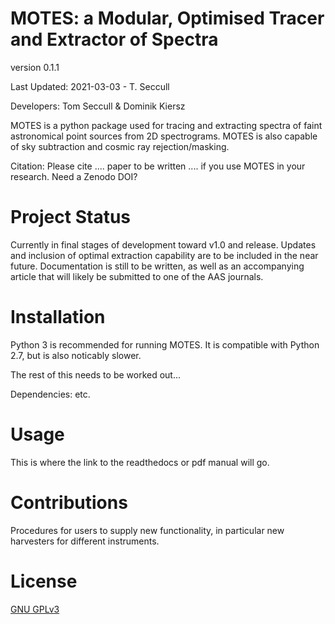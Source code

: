 # MOTES: a Modular, Optimised Tracer and Extractor of Spectra 
version 0.1.1

Last Updated: 2021-03-03 - T. Seccull

Developers: Tom Seccull & Dominik Kiersz

MOTES is a python package used for tracing and extracting spectra of faint 
astronomical point sources from 2D spectrograms. MOTES is also capable of sky 
subtraction and cosmic ray rejection/masking. 

Citation: Please cite .... paper to be written .... if you use MOTES in your 
research. Need a Zenodo DOI?

# Project Status
Currently in final stages of development toward v1.0 and release. Updates and 
inclusion of optimal extraction capability are to be included in the near 
future. Documentation is still to be written, as well as an accompanying article 
that will likely be submitted to one of the AAS journals.

# Installation
Python 3 is recommended for running MOTES. It is compatible with Python 2.7, but is also noticably slower.

The rest of this needs to be worked out...

Dependencies: etc.

# Usage
This is where the link to the readthedocs or pdf manual will go.

# Contributions
Procedures for users to supply new functionality, in particular new harvesters 
for different instruments.

# License
[GNU GPLv3](https://www.gnu.org/licenses/gpl-3.0.en.html) 
